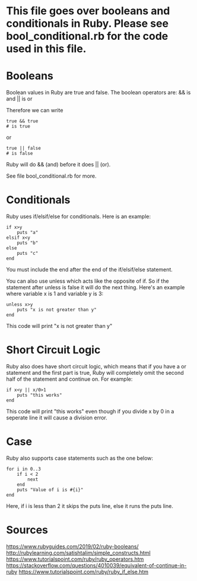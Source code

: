 # This file goes over booleans and conditionals in Ruby. Please see bool_conditional.rb for the code used in this file.

# Booleans
Boolean values in Ruby are true and false. The boolean operators are:
  && is and
  || is or

Therefore we can write
```
true && true
# is true
```
or
```
true || false
# is false
```
Ruby will do && (and) before it does || (or).

See file bool_conditional.rb for more.

# Conditionals
Ruby uses if/elsif/else for conditionals. Here is an example:
```
if x>y
    puts "a"
elsif x<y
    puts "b"
else
    puts "c"
end
```
You must include the end after the end of the if/elsif/else statement.

You can also use unless which acts like the opposite of if. So if the statement after unless is false it will do the next thing. Here's an example where variable x is 1 and variable y is 3:
```
unless x>y
    puts "x is not greater than y"
end
```
This code will print "x is not greater than y"

# Short Circuit Logic
Ruby also does have short circuit logic, which means that if you have a or statement and the first part is true, Ruby will completely omit the second half of the statement and continue on. For example:

```
if x<y || x/0>1
    puts "this works"
end
```
This code will print "this works" even though if you divide x by 0 in a seperate line it will cause a division error.

# Case
Ruby also supports case statements such as the one below:

```
for i in 0..3
    if i < 2
        next
    end
    puts "Value of i is #{i}"
end
```
Here, if i is less than 2 it skips the puts line, else it runs the puts line.


# Sources
https://www.rubyguides.com/2019/02/ruby-booleans/
http://rubylearning.com/satishtalim/simple_constructs.html
https://www.tutorialspoint.com/ruby/ruby_operators.htm
https://stackoverflow.com/questions/4010039/equivalent-of-continue-in-ruby
https://www.tutorialspoint.com/ruby/ruby_if_else.htm
